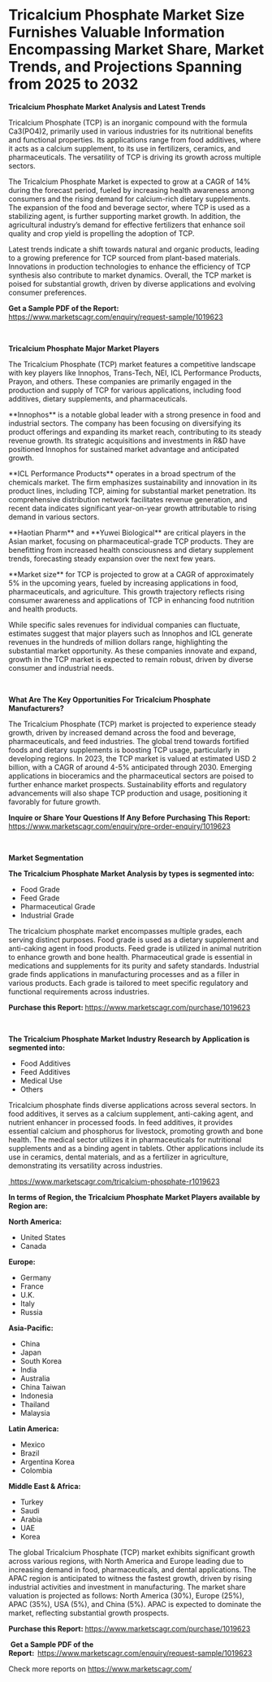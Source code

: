 <p><h1>Tricalcium Phosphate Market Size Furnishes Valuable Information Encompassing Market Share, Market Trends, and Projections Spanning from 2025 to 2032</h1></p><p><strong>Tricalcium Phosphate Market Analysis and Latest Trends</strong></p>
<p><p>Tricalcium Phosphate (TCP) is an inorganic compound with the formula Ca3(PO4)2, primarily used in various industries for its nutritional benefits and functional properties. Its applications range from food additives, where it acts as a calcium supplement, to its use in fertilizers, ceramics, and pharmaceuticals. The versatility of TCP is driving its growth across multiple sectors.</p><p>The Tricalcium Phosphate Market is expected to grow at a CAGR of 14% during the forecast period, fueled by increasing health awareness among consumers and the rising demand for calcium-rich dietary supplements. The expansion of the food and beverage sector, where TCP is used as a stabilizing agent, is further supporting market growth. In addition, the agricultural industry’s demand for effective fertilizers that enhance soil quality and crop yield is propelling the adoption of TCP.</p><p>Latest trends indicate a shift towards natural and organic products, leading to a growing preference for TCP sourced from plant-based materials. Innovations in production technologies to enhance the efficiency of TCP synthesis also contribute to market dynamics. Overall, the TCP market is poised for substantial growth, driven by diverse applications and evolving consumer preferences.</p></p>
<p><strong>Get a Sample PDF of the Report:&nbsp;</strong> <a href="https://www.marketscagr.com/enquiry/request-sample/1019623?utm_campaign=2004&utm_medium=2&utm_source=Github&utm_content=ia&utm_term=02042025&utm_id=tricalcium-phosphate">https://www.marketscagr.com/enquiry/request-sample/1019623</a></p>
<p>&nbsp;</p>
<p><strong>Tricalcium Phosphate Major Market Players</strong></p>
<p><p>The Tricalcium Phosphate (TCP) market features a competitive landscape with key players like Innophos, Trans-Tech, NEI, ICL Performance Products, Prayon, and others. These companies are primarily engaged in the production and supply of TCP for various applications, including food additives, dietary supplements, and pharmaceuticals.</p><p>**Innophos** is a notable global leader with a strong presence in food and industrial sectors. The company has been focusing on diversifying its product offerings and expanding its market reach, contributing to its steady revenue growth. Its strategic acquisitions and investments in R&D have positioned Innophos for sustained market advantage and anticipated growth.</p><p>**ICL Performance Products** operates in a broad spectrum of the chemicals market. The firm emphasizes sustainability and innovation in its product lines, including TCP, aiming for substantial market penetration. Its comprehensive distribution network facilitates revenue generation, and recent data indicates significant year-on-year growth attributable to rising demand in various sectors.</p><p>**Haotian Pharm** and **Yuwei Biological** are critical players in the Asian market, focusing on pharmaceutical-grade TCP products. They are benefitting from increased health consciousness and dietary supplement trends, forecasting steady expansion over the next few years.</p><p>**Market size** for TCP is projected to grow at a CAGR of approximately 5% in the upcoming years, fueled by increasing applications in food, pharmaceuticals, and agriculture. This growth trajectory reflects rising consumer awareness and applications of TCP in enhancing food nutrition and health products.</p><p>While specific sales revenues for individual companies can fluctuate, estimates suggest that major players such as Innophos and ICL generate revenues in the hundreds of million dollars range, highlighting the substantial market opportunity. As these companies innovate and expand, growth in the TCP market is expected to remain robust, driven by diverse consumer and industrial needs.</p></p>
<p>&nbsp;</p>
<p><strong>What Are The Key Opportunities For Tricalcium Phosphate Manufacturers?</strong></p>
<p><p>The Tricalcium Phosphate (TCP) market is projected to experience steady growth, driven by increased demand across the food and beverage, pharmaceuticals, and feed industries. The global trend towards fortified foods and dietary supplements is boosting TCP usage, particularly in developing regions. In 2023, the TCP market is valued at estimated USD 2 billion, with a CAGR of around 4-5% anticipated through 2030. Emerging applications in bioceramics and the pharmaceutical sectors are poised to further enhance market prospects. Sustainability efforts and regulatory advancements will also shape TCP production and usage, positioning it favorably for future growth.</p></p>
<p><strong>Inquire or Share Your Questions If Any Before Purchasing This Report:</strong> <a href="https://www.marketscagr.com/enquiry/pre-order-enquiry/1019623?utm_campaign=2004&utm_medium=2&utm_source=Github&utm_content=ia&utm_term=02042025&utm_id=tricalcium-phosphate">https://www.marketscagr.com/enquiry/pre-order-enquiry/1019623</a></p>
<p>&nbsp;</p>
<p><strong>Market Segmentation</strong></p>
<p><strong>The Tricalcium Phosphate Market Analysis by types is segmented into:</strong></p>
<p><ul><li>Food Grade</li><li>Feed Grade</li><li>Pharmaceutical Grade</li><li>Industrial Grade</li></ul></p>
<p><p>The tricalcium phosphate market encompasses multiple grades, each serving distinct purposes. Food grade is used as a dietary supplement and anti-caking agent in food products. Feed grade is utilized in animal nutrition to enhance growth and bone health. Pharmaceutical grade is essential in medications and supplements for its purity and safety standards. Industrial grade finds applications in manufacturing processes and as a filler in various products. Each grade is tailored to meet specific regulatory and functional requirements across industries.</p></p>
<p><strong>Purchase this Report:&nbsp;</strong><a href="https://www.marketscagr.com/purchase/1019623?utm_campaign=2004&utm_medium=2&utm_source=Github&utm_content=ia&utm_term=02042025&utm_id=tricalcium-phosphate">https://www.marketscagr.com/purchase/1019623</a></p>
<p>&nbsp;</p>
<p><strong>The Tricalcium Phosphate Market Industry Research by Application is segmented into:</strong></p>
<p><ul><li>Food Additives</li><li>Feed Additives</li><li>Medical Use</li><li>Others</li></ul></p>
<p><p>Tricalcium phosphate finds diverse applications across several sectors. In food additives, it serves as a calcium supplement, anti-caking agent, and nutrient enhancer in processed foods. In feed additives, it provides essential calcium and phosphorus for livestock, promoting growth and bone health. The medical sector utilizes it in pharmaceuticals for nutritional supplements and as a binding agent in tablets. Other applications include its use in ceramics, dental materials, and as a fertilizer in agriculture, demonstrating its versatility across industries.</p></p>
<p><a href="https://www.marketscagr.com/tricalcium-phosphate-r1019623?utm_campaign=2004&utm_medium=2&utm_source=Github&utm_content=ia&utm_term=02042025&utm_id=tricalcium-phosphate">&nbsp;https://www.marketscagr.com/tricalcium-phosphate-r1019623</a></p>
<p><strong>In terms of Region, the Tricalcium Phosphate Market Players available by Region are:</strong></p>
<p>
    <p> <strong> North America: </strong>
        <ul>
            <li>United States</li>
            <li>Canada</li>
        </ul>
        </p> 
    <p> <strong> Europe: </strong>
        <ul>
            <li>Germany</li>
            <li>France</li>
            <li>U.K.</li>
            <li>Italy</li>
            <li>Russia</li>
        </ul>
        </p> 
    <p> <strong> Asia-Pacific: </strong>
        <ul>
            <li>China</li>
            <li>Japan</li>
            <li>South Korea</li>
            <li>India</li>
            <li>Australia</li>
            <li>China Taiwan</li>
            <li>Indonesia</li>
            <li>Thailand</li>
            <li>Malaysia</li>
        </ul>
        </p> 
    <p> <strong> Latin America: </strong>
        <ul>
            <li>Mexico</li>
            <li>Brazil</li>
            <li>Argentina Korea</li>
            <li>Colombia</li>
        </ul>
        </p> 
    <p> <strong> Middle East & Africa: </strong>
        <ul>
            <li>Turkey</li>
            <li>Saudi</li>
            <li>Arabia</li>
            <li>UAE</li>
            <li>Korea</li>
        </ul>
    </p>
    </p>
<p><p>The global Tricalcium Phosphate (TCP) market exhibits significant growth across various regions, with North America and Europe leading due to increasing demand in food, pharmaceuticals, and dental applications. The APAC region is anticipated to witness the fastest growth, driven by rising industrial activities and investment in manufacturing. The market share valuation is projected as follows: North America (30%), Europe (25%), APAC (35%), USA (5%), and China (5%). APAC is expected to dominate the market, reflecting substantial growth prospects.</p></p>
<p><strong>Purchase this Report: </strong><a href="https://www.marketscagr.com/purchase/1019623?utm_campaign=2004&utm_medium=2&utm_source=Github&utm_content=ia&utm_term=02042025&utm_id=tricalcium-phosphate">https://www.marketscagr.com/purchase/1019623</a></p>
<p>&nbsp;<strong>Get a Sample PDF of the Report:&nbsp;&nbsp;</strong><a href="https://www.marketscagr.com/enquiry/request-sample/1019623?utm_campaign=2004&utm_medium=2&utm_source=Github&utm_content=ia&utm_term=02042025&utm_id=tricalcium-phosphate">https://www.marketscagr.com/enquiry/request-sample/1019623</a></p>
<p><strong></strong></p>
<p>Check more reports on <a href="https://www.marketscagr.com/?utm_campaign=2004&utm_medium=2&utm_source=Github&utm_content=ia&utm_term=02042025&utm_id=tricalcium-phosphate">https://www.marketscagr.com/</a></p>